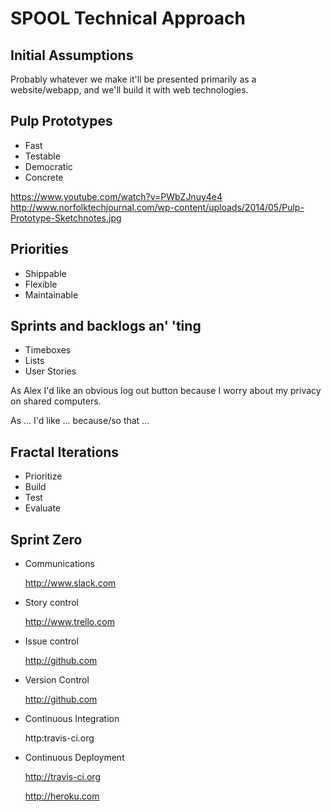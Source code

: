 SPOOL Technical Approach
========================

Initial Assumptions
-------------------
  Probably whatever we make it'll be presented primarily as a website/webapp, and we'll build it with web technologies.

Pulp Prototypes
---------------

  * Fast
  * Testable
  * Democratic
  * Concrete


  https://www.youtube.com/watch?v=PWbZJnuy4e4
  http://www.norfolktechjournal.com/wp-content/uploads/2014/05/Pulp-Prototype-Sketchnotes.jpg

Priorities
----------
  * Shippable
  * Flexible
  * Maintainable

Sprints and backlogs an' 'ting
------------------------------
  * Timeboxes
  * Lists
  * User Stories
  


  As Alex I'd like an obvious log out button because I worry about my privacy on shared computers.

  As ... I'd like ... because/so that ...


Fractal Iterations
------------------

  * Prioritize
  * Build
  * Test
  * Evaluate

Sprint Zero
-----------

* Communications

  http://www.slack.com

* Story control

  http://www.trello.com

* Issue control

  http://github.com

* Version Control

  http://github.com

* Continuous Integration

  http:travis-ci.org

* Continuous Deployment

  http://travis-ci.org
  
  http://heroku.com

